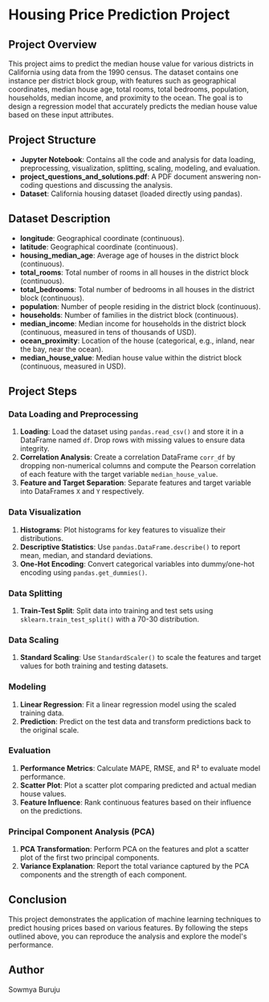 # Housing Price Prediction Project

## Project Overview

This project aims to predict the median house value for various districts in California using data from the 1990 census. The dataset contains one instance per district block group, with features such as geographical coordinates, median house age, total rooms, total bedrooms, population, households, median income, and proximity to the ocean. The goal is to design a regression model that accurately predicts the median house value based on these input attributes.

## Project Structure

- **Jupyter Notebook**: Contains all the code and analysis for data loading, preprocessing, visualization, splitting, scaling, modeling, and evaluation.
- **project_questions_and_solutions.pdf**: A PDF document answering non-coding questions and discussing the analysis.
- **Dataset**: California housing dataset (loaded directly using pandas).

## Dataset Description

- **longitude**: Geographical coordinate (continuous).
- **latitude**: Geographical coordinate (continuous).
- **housing_median_age**: Average age of houses in the district block (continuous).
- **total_rooms**: Total number of rooms in all houses in the district block (continuous).
- **total_bedrooms**: Total number of bedrooms in all houses in the district block (continuous).
- **population**: Number of people residing in the district block (continuous).
- **households**: Number of families in the district block (continuous).
- **median_income**: Median income for households in the district block (continuous, measured in tens of thousands of USD).
- **ocean_proximity**: Location of the house (categorical, e.g., inland, near the bay, near the ocean).
- **median_house_value**: Median house value within the district block (continuous, measured in USD).

## Project Steps

### Data Loading and Preprocessing

1. **Loading**: Load the dataset using `pandas.read_csv()` and store it in a DataFrame named `df`. Drop rows with missing values to ensure data integrity.
2. **Correlation Analysis**: Create a correlation DataFrame `corr_df` by dropping non-numerical columns and compute the Pearson correlation of each feature with the target variable `median_house_value`.
3. **Feature and Target Separation**: Separate features and target variable into DataFrames `X` and `Y` respectively.

### Data Visualization

1. **Histograms**: Plot histograms for key features to visualize their distributions.
2. **Descriptive Statistics**: Use `pandas.DataFrame.describe()` to report mean, median, and standard deviations.
3. **One-Hot Encoding**: Convert categorical variables into dummy/one-hot encoding using `pandas.get_dummies()`.

### Data Splitting

1. **Train-Test Split**: Split data into training and test sets using `sklearn.train_test_split()` with a 70-30 distribution.

### Data Scaling

1. **Standard Scaling**: Use `StandardScaler()` to scale the features and target values for both training and testing datasets.

### Modeling

1. **Linear Regression**: Fit a linear regression model using the scaled training data.
2. **Prediction**: Predict on the test data and transform predictions back to the original scale.

### Evaluation

1. **Performance Metrics**: Calculate MAPE, RMSE, and R² to evaluate model performance.
2. **Scatter Plot**: Plot a scatter plot comparing predicted and actual median house values.
3. **Feature Influence**: Rank continuous features based on their influence on the predictions.

### Principal Component Analysis (PCA)

1. **PCA Transformation**: Perform PCA on the features and plot a scatter plot of the first two principal components.
2. **Variance Explanation**: Report the total variance captured by the PCA components and the strength of each component.


## Conclusion

This project demonstrates the application of machine learning techniques to predict housing prices based on various features. By following the steps outlined above, you can reproduce the analysis and explore the model's performance.

## Author

Sowmya Buruju
